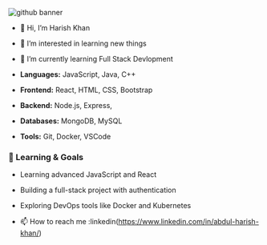 ![github banner](https://github.com/user-attachments/assets/62b20e39-7a71-4ddb-9c10-524b72965660)
- 👋 Hi, I’m Harish Khan
- 👀 I’m interested in learning new things
- 🌱 I’m currently learning Full Stack Devlopment

- **Languages:** JavaScript, Java, C++
- **Frontend:** React, HTML, CSS, Bootstrap
- **Backend:** Node.js, Express, 
- **Databases:** MongoDB, MySQL
- **Tools:** Git, Docker, VSCode

### 🎯 Learning & Goals

- Learning advanced JavaScript and React  
- Building a full-stack project with authentication  
- Exploring DevOps tools like Docker and Kubernetes

- 📫 How to reach me :linkedin(https://www.linkedin.com/in/abdul-harish-khan/)


<!---
haarish73/haarish73 is a ✨ special ✨ repository because its `README.md` (this file) appears on your GitHub profile.
You can click the Preview link to take a look at your changes.
--->
